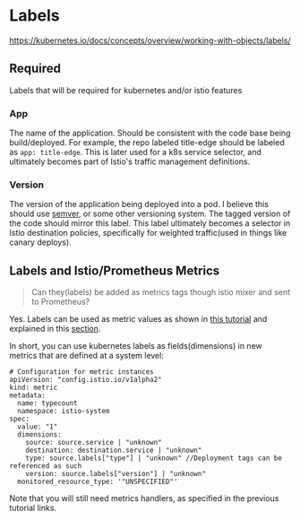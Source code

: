 # Labels
https://kubernetes.io/docs/concepts/overview/working-with-objects/labels/

## Required
Labels that will be required for kubernetes and/or istio features

### App
The name of the application. Should be consistent with the code base being build/deployed. For example, the repo labeled title-edge should be labeled as `app: title-edge`. This is later used for a k8s service selector, and ultimately becomes part of Istio's traffic management definitions.

### Version
The version of the application being deployed into a pod. I believe this should use [semver](https://semver.org/), or some other versioning system. The tagged version of the code should mirror this label. This label ultimately becomes a selector in Istio destination policies, specifically for weighted traffic(used in things like canary deploys).


## Labels and Istio/Prometheus Metrics
> Can they(labels) be added as metrics tags though istio mixer and sent to Prometheus?

Yes. Labels can be used as metric values as shown in [this tutorial](https://istio.io/docs/tasks/telemetry/metrics-logs/#collecting-new-telemetry-data) and explained in this [section](https://istio.io/docs/tasks/telemetry/metrics-logs/#understanding-the-telemetry-configuration).

In short, you can use kubernetes labels as fields(dimensions) in new metrics that are defined at a system level:

```
# Configuration for metric instances
apiVersion: "config.istio.io/v1alpha2"
kind: metric
metadata:
  name: typecount
  namespace: istio-system
spec:
  value: "1"
  dimensions:
    source: source.service | "unknown"
    destination: destination.service | "unknown"
    type: source.labels["type"] | "unknown" //Deployment tags can be referenced as such
    version: source.labels["version"] | "unknown"
  monitored_resource_type: '"UNSPECIFIED"'
```

Note that you will still need metrics handlers, as specified in the previous tutorial links.